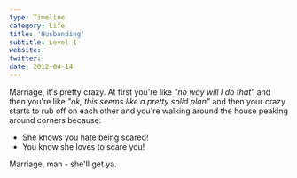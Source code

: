 ```yaml
---
type: Timeline
category: Life
title: 'Husbanding'
subtitle: Level 1
website:
twitter:
date: 2012-04-14
---
```


Marriage, it's pretty crazy. At first you're like _"no way will I do that"_ and then you're like _"ok, this seems like a pretty solid plan"_ and then your crazy starts to rub off on each other and you're walking around the house peaking around corners because:

- She knows you hate being scared!
- You know she loves to scare you!

Marriage, man - she'll get ya.
